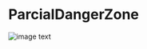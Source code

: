 # ParcialDangerZone

![image text](blob:https://web.whatsapp.com/9c9b3ca4-e145-49d6-a176-8f322a59ad4c)
